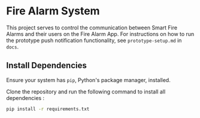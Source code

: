 # Fire Alarm System

This project serves to control the communication between Smart Fire Alarms and their users on the Fire Alarm App. For instructions on how to run the prototype push notification functionality, see `prototype-setup.md` in `docs`. 

## Install Dependencies

Ensure your system has `pip`, Python's package manager, installed. 

Clone the repository and run the following command to install all dependencies :

```bash
pip install -r requirements.txt
```

